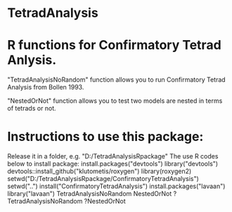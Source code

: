 # TetradAnalysis
# R functions for Confirmatory Tetrad Anlysis.

"TetradAnalysisNoRandom" function allows you to run Confirmatory Tetrad Analysis from Bollen 1993.

"NestedOrNot" function allows you to test two models are nested in terms of tetrads or not.

# Instructions to use this package:
Release it in a folder, e.g. "D:/TetradAnalysisRpackage"
The use R codes below to install package:
install.packages("devtools")
library("devtools")
devtools::install_github("klutometis/roxygen")
library(roxygen2)
setwd("D:/TetradAnalysisRpackage/ConfirmatoryTetradAnalysis")
setwd("..")
install("ConfirmatoryTetradAnalysis")
install.packages("lavaan")
library("lavaan")
TetradAnalysisNoRandom
NestedOrNot
?TetradAnalysisNoRandom
?NestedOrNot
